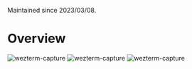 Maintained since 2023/03/08.

# Overview

![wezterm-capture](https://github.com/queuek/dotfiles/blob/main/img/nvim-20230503-1.png)
![wezterm-capture](https://github.com/queuek/dotfiles/blob/main/img/nvim-20230503-2.png)
![wezterm-capture](https://github.com/queuek/dotfiles/blob/main/img/nvim-20230503-3.png)
